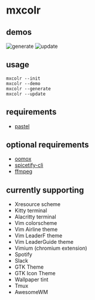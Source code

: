 # mxcolr

## demos
![generate](data/generate_210510015619.gif)
![update](data/update_210510015713.gif)


## usage
    mxcolr --init
    mxcolr --demo
    mxcolr --generate
    mxcolr --update

## requirements
* [pastel](https://github.com/sharkdp/pastel)

## optional requirements
* [oomox](https://github.com/themix-project/oomox)
* [spicetify-cli](https://github.com/khanhas/spicetify-cli)
* [ffmpeg](https://github.com/FFmpeg/FFmpeg)

## currently supporting
* Xresource scheme
* Kitty terminal
* Alacritty terminal
* Vim colorscheme
* Vim Airline theme
* Vim LeaderF theme
* Vim LeaderGuide theme
* Vimium (chromium extension)
* Spotify
* Slack
* GTK Theme
* GTK Icon Theme
* Wallpaper tint
* Tmux
* AwesomeWM





